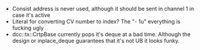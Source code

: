 - Consist address is never used, although it should be sent in channel 1 in case it's active
- Literal for converting CV number to index? The "- 1u" everything is fucking ugly
- dcc::tx::CrtpBase currently pops it's deque at a bad time. Although the design or inplace_deque guarantees that it's not UB it looks funky.